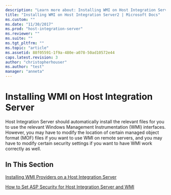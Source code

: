 ```yaml
---
description: "Learn more about: Installing WMI on Host Integration Server"
title: "Installing WMI on Host Integration Server2 | Microsoft Docs"
ms.custom: ""
ms.date: "11/30/2017"
ms.prod: "host-integration-server"
ms.reviewer: ""
ms.suite: ""
ms.tgt_pltfrm: ""
ms.topic: "article"
ms.assetid: 88f05591-1f9a-480e-a078-50ad10572e44
caps.latest.revision: 3
author: "christopherhouser"
ms.author: "test"
manager: "anneta"
---
```

# Installing WMI on Host Integration Server
Host Integration Server should automatically install the relevant files for you to use the relevant Windows Management Instrumentation (WMI) interfaces. However, you may have to modify the location of certain managed object format (MOF) files if you want to use WMI on remote servers, and you may have to modify certain security settings if you want to have WMI work correctly as well.  
  
## In This Section  
 [Installing WMI Providers on a Host Integration Server](../core/installing-wmi-providers-on-a-host-integration-server1.md)  
  
 [How to Set ASP Security for Host Integration Server and WMI](../core/how-to-set-asp-security-for-host-integration-server-and-wmi2.md)
